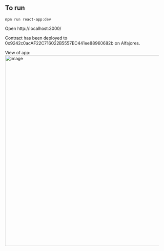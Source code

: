 ## To run

`npm run react-app:dev`

Open http://localhost:3000/ 

Contract has been deployed to 0x9242c0acAF22C716022B5557EC441ee88960682b on Alfajores.

View of app:
<img width="624" alt="image" src="https://user-images.githubusercontent.com/121829242/231488646-193918d6-4468-435d-ace6-c0e77b7c40df.png">
